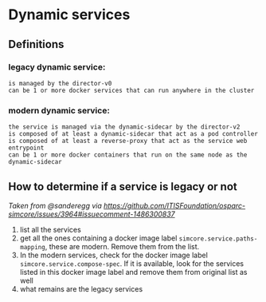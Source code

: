 # Dynamic services

## Definitions


### legacy dynamic service:
    is managed by the director-v0
    can be 1 or more docker services that can run anywhere in the cluster
### modern dynamic service:
    the service is managed via the dynamic-sidecar by the director-v2
    is composed of at least a dynamic-sidecar that act as a pod controller
    is composed of at least a reverse-proxy that act as the service web entrypoint
    can be 1 or more docker containers that run on the same node as the dynamic-sidecar

## How to determine if a service is legacy or not

*Taken from @sanderegg via https://github.com/ITISFoundation/osparc-simcore/issues/3964#issuecomment-1486300837*

1. list all the services
2. get all the ones containing a docker image label `simcore.service.paths-mapping`, these are modern. Remove them from the list.
3. In the modern services, check for the docker image label `simcore.service.compose-spec`. If it is available, look for the services listed in this docker image label and remove them from original list as well
4. what remains are the legacy services
